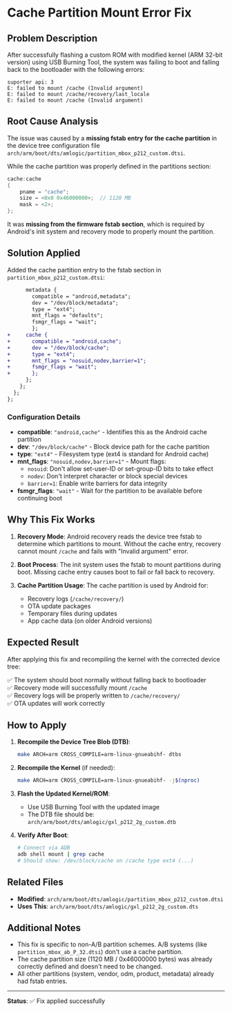 # Cache Partition Mount Error Fix

## Problem Description

After successfully flashing a custom ROM with modified kernel (ARM 32-bit version) using USB Burning Tool, the system was failing to boot and falling back to the bootloader with the following errors:

```
suporter api: 3
E: failed to mount /cache (Invalid argument)
E: failed to mount /cache/recovery/last_locale
E: failed to mount /cache (Invalid argument)
```

## Root Cause Analysis

The issue was caused by a **missing fstab entry for the cache partition** in the device tree configuration file `arch/arm/boot/dts/amlogic/partition_mbox_p212_custom.dtsi`.

While the cache partition was properly defined in the partitions section:
```c
cache:cache
{
    pname = "cache";
    size = <0x0 0x46000000>;  // 1120 MB
    mask = <2>;
};
```

It was **missing from the firmware fstab section**, which is required by Android's init system and recovery mode to properly mount the partition.

## Solution Applied

Added the cache partition entry to the fstab section in `partition_mbox_p212_custom.dtsi`:

```diff
      metadata {
        compatible = "android,metadata";
        dev = "/dev/block/metadata";
        type = "ext4";
        mnt_flags = "defaults";
        fsmgr_flags = "wait";
        };
+     cache {
+       compatible = "android,cache";
+       dev = "/dev/block/cache";
+       type = "ext4";
+       mnt_flags = "nosuid,nodev,barrier=1";
+       fsmgr_flags = "wait";
+       };
      };
    };
  };
};
```

### Configuration Details

- **compatible**: `"android,cache"` - Identifies this as the Android cache partition
- **dev**: `"/dev/block/cache"` - Block device path for the cache partition
- **type**: `"ext4"` - Filesystem type (ext4 is standard for Android cache)
- **mnt_flags**: `"nosuid,nodev,barrier=1"` - Mount flags:
  - `nosuid`: Don't allow set-user-ID or set-group-ID bits to take effect
  - `nodev`: Don't interpret character or block special devices
  - `barrier=1`: Enable write barriers for data integrity
- **fsmgr_flags**: `"wait"` - Wait for the partition to be available before continuing boot

## Why This Fix Works

1. **Recovery Mode**: Android recovery reads the device tree fstab to determine which partitions to mount. Without the cache entry, recovery cannot mount `/cache` and fails with "Invalid argument" error.

2. **Boot Process**: The init system uses the fstab to mount partitions during boot. Missing cache entry causes boot to fail or fall back to recovery.

3. **Cache Partition Usage**: The cache partition is used by Android for:
   - Recovery logs (`/cache/recovery/`)
   - OTA update packages
   - Temporary files during updates
   - App cache data (on older Android versions)

## Expected Result

After applying this fix and recompiling the kernel with the corrected device tree:

✅ The system should boot normally without falling back to bootloader  
✅ Recovery mode will successfully mount `/cache`  
✅ Recovery logs will be properly written to `/cache/recovery/`  
✅ OTA updates will work correctly  

## How to Apply

1. **Recompile the Device Tree Blob (DTB)**:
   ```bash
   make ARCH=arm CROSS_COMPILE=arm-linux-gnueabihf- dtbs
   ```

2. **Recompile the Kernel** (if needed):
   ```bash
   make ARCH=arm CROSS_COMPILE=arm-linux-gnueabihf- -j$(nproc)
   ```

3. **Flash the Updated Kernel/ROM**:
   - Use USB Burning Tool with the updated image
   - The DTB file should be: `arch/arm/boot/dts/amlogic/gxl_p212_2g_custom.dtb`

4. **Verify After Boot**:
   ```bash
   # Connect via ADB
   adb shell mount | grep cache
   # Should show: /dev/block/cache on /cache type ext4 (...)
   ```

## Related Files

- **Modified**: `arch/arm/boot/dts/amlogic/partition_mbox_p212_custom.dtsi`
- **Uses This**: `arch/arm/boot/dts/amlogic/gxl_p212_2g_custom.dts`

## Additional Notes

- This fix is specific to non-A/B partition schemes. A/B systems (like `partition_mbox_ab_P_32.dtsi`) don't use a cache partition.
- The cache partition size (1120 MB / 0x46000000 bytes) was already correctly defined and doesn't need to be changed.
- All other partitions (system, vendor, odm, product, metadata) already had fstab entries.

---

**Status**: ✅ Fix applied successfully

